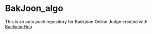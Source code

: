 # BakJoon_algo
This is an auto push repository for Baekjoon Online Judge created with [BaekjoonHub](https://github.com/BaekjoonHub/BaekjoonHub).
